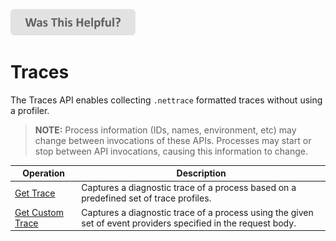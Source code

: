 
[<img src=/images/WasThisHelpful.png width="200"/>](https://www.research.net/r/DGDQWXH?src=documentation%2Fapi%2Ftrace)

# Traces

The Traces API enables collecting `.nettrace` formatted traces without using a profiler.

> **NOTE:** Process information (IDs, names, environment, etc) may change between invocations of these APIs. Processes may start or stop between API invocations, causing this information to change.

| Operation | Description |
|---|---|
| [Get Trace](trace-get.md) | Captures a diagnostic trace of a process based on a predefined set of trace profiles. |
| [Get Custom Trace](trace-custom.md) | Captures a diagnostic trace of a process using the given set of event providers specified in the request body. |

